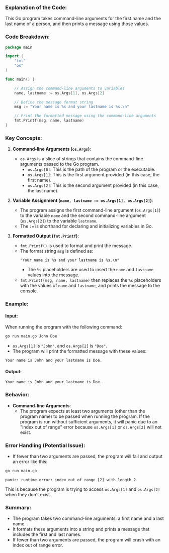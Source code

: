 ### Explanation of the Code:

This Go program takes command-line arguments for the first name and the last name of a person, and then prints a message using those values.

### Code Breakdown:

```go
package main

import (
	"fmt"
	"os"
)

func main() {

	// Assign the command-line arguments to variables
	name, lastname := os.Args[1], os.Args[2]

	// Define the message format string
	msg := "Your name is %s and your lastname is %s.\n"

	// Print the formatted message using the command-line arguments
	fmt.Printf(msg, name, lastname)
}
```

### Key Concepts:

1. **Command-line Arguments (`os.Args`)**:
   - `os.Args` is a slice of strings that contains the command-line arguments passed to the Go program.
     - `os.Args[0]`: This is the path of the program or the executable.
     - `os.Args[1]`: This is the first argument provided (in this case, the first name).
     - `os.Args[2]`: This is the second argument provided (in this case, the last name).

2. **Variable Assignment (`name, lastname := os.Args[1], os.Args[2]`)**:
   - The program assigns the first command-line argument (`os.Args[1]`) to the variable `name` and the second command-line argument (`os.Args[2]`) to the variable `lastname`.
   - The `:=` is shorthand for declaring and initializing variables in Go.

3. **Formatted Output (`fmt.Printf`)**:
   - `fmt.Printf()` is used to format and print the message.
   - The format string `msg` is defined as: 
     ```
     "Your name is %s and your lastname is %s.\n"
     ```
     - The `%s` placeholders are used to insert the `name` and `lastname` values into the message.
   - `fmt.Printf(msg, name, lastname)` then replaces the `%s` placeholders with the values of `name` and `lastname`, and prints the message to the console.

### Example:

#### Input:
When running the program with the following command:

```bash
go run main.go John Doe
```

- `os.Args[1]` is `"John"`, and `os.Args[2]` is `"Doe"`.
- The program will print the formatted message with these values:

```text
Your name is John and your lastname is Doe.
```

#### Output:
```text
Your name is John and your lastname is Doe.
```

### Behavior:

- **Command-line Arguments**:
  - The program expects at least two arguments (other than the program name) to be passed when running the program. If the program is run without sufficient arguments, it will panic due to an "index out of range" error because `os.Args[1]` or `os.Args[2]` will not exist.

### Error Handling (Potential Issue):

- If fewer than two arguments are passed, the program will fail and output an error like this:

```bash
go run main.go
```

```
panic: runtime error: index out of range [2] with length 2
```

This is because the program is trying to access `os.Args[1]` and `os.Args[2]` when they don't exist.

### Summary:

- The program takes two command-line arguments: a first name and a last name.
- It formats these arguments into a string and prints a message that includes the first and last names.
- If fewer than two arguments are passed, the program will crash with an index out of range error.